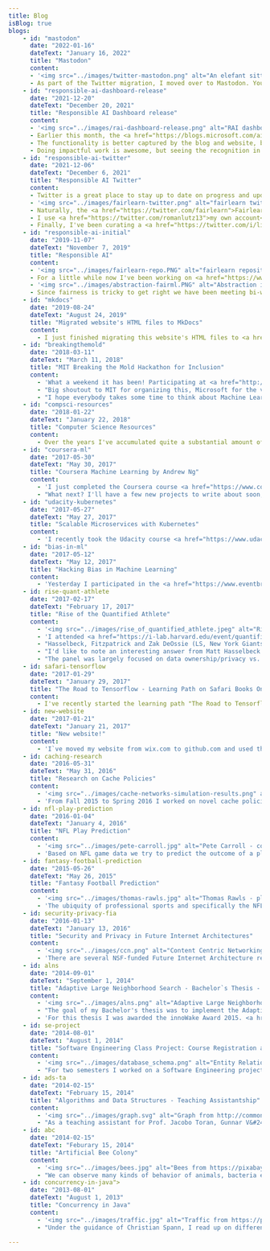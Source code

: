 ```yaml
---
title: Blog
isBlog: true
blogs:
    - id: "mastodon"
      date: "2022-01-16"
      dateText: "January 16, 2022"
      title: "Mastodon"
      content:
      - '<img src="../images/twitter-mastodon.png" alt="An elefant sitting on a bird. The bird represents Twitter, the elefant Mastodon." width="100%" class="center">'
      - As part of the Twitter migration, I moved over to Mastodon. You can find my account on at <a href="https://fosstodon.org/@romanlutz">@romanlutz@fosstodon.org</a>. While Twitter has provided <a href="https://twitterisgoinggreat.com/">plenty of excellent reasons to leave</a> I will add that having a decentralized social network is a fabulous idea to avoid being locked in in the future. If my current server operates in a way that does not mesh with my priorities and values I can always go elsewhere or start my own.
    - id: "responsible-ai-dashboard-release"
      date: "2021-12-20"
      dateText: "December 20, 2021"
      title: "Responsible AI Dashboard release"
      content:
      - '<img src="../images/rai-dashboard-release.png" alt="RAI dashboard view of error analysis tool" width="100%" class="center">'
      - Earlier this month, the <a href="https://blogs.microsoft.com/ai-for-business/building-ai-responsibly-from-research-to-practice/">Responsible AI dashboard was released</a>. As one of the key contributors on the engineering side I am really proud of this milestone. Of course, this is only where it really starts as we can now iterate on the first version. Make sure to <a href="https://responsibleaitoolbox.ai">try it</a> and leave some feedback!
      - The functionality is better captured by the blog and website, but something not mentioned there that I am really excited about is that we pulled this off in the open <a href="https://github.com/microsoft/responsible-ai-toolbox">on GitHub</a>. That means anyone can see what goes into this, ask for features, or even contribute bugfixes.
      - Doing impactful work is awesome, but seeing the recognition in the entire company takes this to a whole different level. For example, I have seen tweets about this by <a href="https://twitter.com/kevin_scott/status/1468279751785828353">Microsoft CTO Kevin Scott</a> and <a href="https://twitter.com/erichorvitz/status/1468286435052572678?s=20">Chief Scientific Officer Eric Horvitz</a>.
    - id: "responsible-ai-twitter"
      date: "2021-12-06"
      dateText: "December 6, 2021"
      title: "Responsible AI Twitter"
      content:
      - Twitter is a great place to stay up to date on progress and updates in Responsible AI. I'll list a few resources that may be of interest below.
      - '<img src="../images/fairlearn-twitter.png" alt="fairlearn twitter" width="100%" class="center">'
      - Naturally, the <a href="https://twitter.com/fairlearn">Fairlearn account</a> is a great way to hear all about updates related to the Fairlearn community.
      - I use <a href="https://twitter.com/romanlutz13">my own account</a> to post on topics related to open source and Responsible AI as well.
      - Finally, I've been curating a <a href="https://twitter.com/i/lists/1167589008119087105?s=20">list of people and organizations working on Responsible AI</a> for a while. As of today it contains 739 accounts with the caveat that people who aren't on Twitter can't be represented.
    - id: "responsible-ai-initial"
      date: "2019-11-07"
      dateText: "November 7, 2019"
      title: "Responsible AI"
      content:
      - '<img src="../images/fairlearn-repo.PNG" alt="fairlearn repository" width="100%" class="center">'
      - For a little while now I've been working on <a href="https://www.microsoft.com/en-us/AI/our-approach-to-ai">Responsible AI at Microsoft</a>. Now that our tools are announced with <a href="https://myignite.techcommunity.microsoft.com/sessions/81147">Sarah Bird's talk at Ignite</a> I can finally point to our tools openly. A lot of my time over the past months went into <a href="https://github.com/fairlearn/fairlearn">fairlearn</a>, our open source toolkit for fairness assessment and unfairness mitigation. We just released v0.3.0, so there's a lot more to come in the next months. I will be in Vancouver for NeurIPS in December to demo our tools around fairness and interpretability. Talk to me if you will be there!
      - '<img src="../images/abstraction-fairml.PNG" alt="Abstraction in Fairness-aware Machine Learning" width="100%" class="center">'
      - Since fairness is tricky to get right we have been meeting bi-weekly as a Responsible AI reading group. Today I had the honor to lead the discussion about <a href="https://papers.ssrn.com/sol3/papers.cfm?abstract_id=3265913">"Fairness and Abstraction in Sociotechnical Systems"</a> by Andrew D. Selbst, danah boyd, Sorelle A. Friedler, Suresh Venkatasubramanian, and Janet Vertesi. I highly encourage everyone to read this paper to avoid the mentioned abstraction traps when building machine learning systems. Maybe this should be part of a mandatory checklist before releasing models... If you're interested in my slides (which were inspired by the authors') you may download them <a href="https://github.com/romanlutz/romanlutz.github.io/blob/gh-pages/other/FairnessAndAbstractionInSociotechnicalSystems.pdf">here</a>.
    - id: "mkdocs"
      date: "2019-08-24"
      dateText: "August 24, 2019"
      title: "Migrated website's HTML files to MkDocs"
      content:
        - I just finished migrating this website's HTML files to <a href="https://www.mkdocs.org/">MkDocs</a>. This allows for easy templating and reuse. It's not 100% complete at this point since this is just a hobby, but I'm still quite proud of how much duplicated boilerplate HTML is now gone.
    - id: "breakingthemold"
      date: "2018-03-11"
      dateText: "March 11, 2018"
      title: "MIT Breaking the Mold Hackathon for Inclusion"
      content:
        - 'What a weekend it has been! Participating at <a href="http://www.mitbreakingthemold.com/challenges/">MIT`s Breaking the Mold Hackathon for Inclusion</a> was truly a blessing. With so many truly difficult problems to tackle, it is fantastic to see all the ideas people came up with.'
        - "Big shoutout to MIT for organizing this, Microsoft for the venue (and encouraging me to go!), and Amazon for sending two inspiring mentors for my team all the way from Seattle! Thanks also to my team for creating a creative environment where everybody could express their ideas. I learned a ton from all of you, and winning 3rd prize tops it all off."
        - "I hope everybody takes some time to think about Machine Learning Bias. With ML becoming increasingly prevalent, it is more important than ever to take bias into account."
    - id: "compsci-resources"
      date: "2018-01-22"
      dateText: "January 22, 2018"
      title: "Computer Science Resources"
      content:
        - Over the years I've accumulated quite a substantial amount of links, books, videos, articles and classes that I can recommend to CS students. Find them <a href="cs-recommendations.html">here</a>.
    - id: "coursera-ml"
      date: "2017-05-30"
      dateText: "May 30, 2017"
      title: "Coursera Machine Learning by Andrew Ng"
      content:
        - 'I just completed the Coursera course <a href="https://www.coursera.org/learn/machine-learning/">Machine Learning</a> by Andrew Ng. While it was not my first ML course, it was definitely a great refresher. I absolutely recommend this class to beginners who want to get started. A potential drawback of this class is that it uses Octave for the programming assignments. While I had some prior exposure to Matlab, most people would probably prefer Python or R. Andrew Ng has a very pleasant teaching style and explains the math thoroughly where possible.'
        - "What next? I'll have a few new projects to write about soon, but more about that once I can confirm!"
    - id: "udacity-kubernetes"
      date: "2017-05-27"
      dateText: "May 27, 2017"
      title: "Scalable Microservices with Kubernetes"
      content:
        - 'I recently took the Udacity course <a href="https://www.udacity.com/course/scalable-microservices-with-kubernetes--ud615">Scalable Microservices with Kubernetes</a> by Kelsey Hightower, Carter Morgan, Adrian Cockcroft, and Gundega Dekena. It is a short and funny introduction and ideal if you are trying to get started with Kubernetes. It is important to remember that Kubernetes is simply a tool that can be used to scale a microservices architecture, and it us not the only one. Potentially the most useful resource of the whole class was <a href="https://www.microservices.com/">www.microservices.com</a>. Check it out! As as sidenote, I absolutely recommend listening to <a href="https://softwareengineeringdaily.com">Software Engineering Daily</a> if you are curious about Microservices. A number of guests on SE Daily have shared their perspective on microservices, including Neal Ford, Rafi Schloming, Richard Li, Austin Gunter, and Matt Klein, to name a few.'
    - id: "bias-in-ml"
      date: "2017-05-12"
      dateText: "May 12, 2017"
      title: "Hacking Bias in Machine Learning"
      content:
        - 'Yesterday I participated in the <a href="https://www.eventbrite.com/e/new-england-machine-learning-hackathon-hacking-bias-in-ml-tickets-32951771636?aff=NEML">Hacking Bias in ML</a> workshop at Microsoft`s New England Research and Development Center (full disclosure: I work there as well). Bias is natural to Machine Learning models, of course. Generally speaking, the idea is always to find certain properties of the provided data that indicate belonging to a specific group or class. For example, we might find that success in European soccer is strongly correlated with a team`s budget. The budget will therefore serve as an important feature for our success prediction model. But what if the environment changes? Say, hypothetically, that the European soccer leagues decide to enforce a salary cap similar to American sports leagues (note: This is simply a hypothetical scenario and does not reflect the author`s opinion). Using the same model suddenly makes no sense anymore, we have to adjust. A somewhat similar, albeit much more consequential change has happened in our society as well. Discrimination based on gender, race, and many other traits is not acceptable. While the law slowly adapts to equality and tolerance, ML models are still trained with the same old data that reflects these biases. Since there is no actual magic in the models, they will represent that bias in the results they provide. This poses the danger of carrying these models/views/biases into the future, possibly without realizing that we are subconsciously biased. My group specifically looked at gender bias in texts, and since explaining word embeddings in a short post is a tall order, let`s just say it`s a way of mapping words to vectors in a multi-dimensional space whose relative locations represent certain relationships. With that we can find that some words are generally more used in connection with men ("smart"), some more with women ("lovely"). You can play around with the tool resulting from the workshop <a href="https://mdml.github.io/hacking-bias-in-word-choice/#">here</a>. While this is only a little prototype, let`s all try to work on our subconscious biases, shall we?'
    - id: rise-quant-athlete
      date: "2017-02-17"
      dateText: "February 17, 2017"
      title: "Rise of the Quantified Athlete"
      content:
        - '<img src="../images/rise_of_quantified_athlete.jpeg" alt="Rise of Quantified Athlete main panel" width="100%" class="center">'
        - 'I attended <a href="https://i-lab.harvard.edu/event/quantified-athlete/">"Rise of the Quantified Athlete"</a> at the <a href="https://i-lab.harvard.edu">Harvard innovation Labs</a> recently, a delightful unconference and discussion forum on the future of quantifiable performance in sports. While the primary focus was on the "Quantified Athlete" seemingly directed towards wearable sensors and fitness data, I can see this going much further than just individual stats. One key statement by Matt Hasselbeck (former QB - Colts, Titans, Seahawks, Packers, and 3-time Pro Bowler) in the forum`s Overtime panel highlights exactly this. Even if we have all this data, "So what?". Gathering all kinds of data is not the purpose, it`s about finding useful nuggets and actionable conclusions. Especially from the perspective of the Quarterback, individual nuances are less important when you have to keep track of 21 players on the field. If technology can help uncover patterns or recommend how to exploit them, it might become a critical part of a team`s preparation. Ryan Fitpatrick (QB, Jets, Texans, Titans, Bills, Bengals, Rams) mentioned that in addition to game film, he regularly uses virtual reality to explore what`s happening during plays in a 3-dimensional VR environment. As exciting as this sounds, I was surprised to hear that in terms of finding tendencies there`s little or no Advanced Statistics or Machine Learning being used.'
        - "Hasselbeck, Fitzpatrick and Zak DeOssie (LS, New York Giants, two-time Superbowl winner) hung around after the panel to interact with students, entrepreneurs and interested folks like me. After making some bad experiences in that respect with soccer players in Germany (yes, I haven't forgotten, Franz Beckenbauer!), it was unreal to talk to a starting NFL QB and actually answer his questions concerning what I'm working on."
        - "I'd like to note an interesting answer from Matt Hasselbeck on what he would love to get from technology. Anything that helps players rest. During practice and games there's a ton of coaches and assistants telling players what to do, but once that's over, they are more or less left to themselves without being given recommendations on how to optimize resting. Interesting point! And it sounds like a relatively simple one to solve, too."
        - "The panel was largely focused on data ownership/privacy vs. getting the most out of the data. Unsurprisingly, some athletes such as Paul Rabil (Lacrosse, Team USA) and Meghan Duggan (Hockey, Captain Team USA) seemed rather enthusiastic about having data available to help them optimize their habits, get the most out of their bodies, and maybe even having longer careers due to more sustainable exercise and injury avoidance. In contrast, Fitpatrick, Hasselbeck and Shawn Springs (former CB, Seahawks, Redskins, Patriots) pointed out potential issues for players beyond their peak. As an example, take an accomplished receiver slowing down towards the end of his career. With sensors, coaches can now monitor and recognize this, leading to potential loss of leverage in contract negotiations or even being cut from the roster. This is obviously a crucial point in this evolution of the game, and we are certain to hear how NFLPA and NFL settle on this matter."
    - id: safari-tensorflow
      date: "2017-01-29"
      dateText: "January 29, 2017"
      title: "The Road to Tensorflow - Learning Path on Safari Books Online"
      content:
        - I've recently started the learning path "The Road to Tensorflow" on Safari Books Online. You can find it <a href="https://www.safaribooksonline.com/library/view/learning-path-the/9781787123700/">here</a>. It's essentially a series of video tutorials from Packt Publishing. They start with Python and sklearn, in order to prepare for Deep Learning in the second half of the learning path. For that, they use Theano and later Tensorflow. I really liked that they provide the code so you can always run it yourself as well and play around with parameters. If you want to avoid heating your apartment with your laptop (that's what my old machine used to do, almost as loud as a vaccuum cleaner...) then try setting up a VM in the cloud with Docker and Tensorflow. I used Lee Stott's step by step description on how to do that with Azure. You can find it <a href="https://blogs.msdn.microsoft.com/uk_faculty_connection/2016/09/26/tensorflow-on-docker-with-microsoft-azure/">here</a>. Have fun!
    - id: new-website
      date: "2017-01-21"
      dateText: "January 21, 2017"
      title: "New website!"
      content:
        - 'I`ve moved my website from wix.com to github.com and used that as an opportunity to overhaul the whole website. Wix is great if you want a page up and running. As soon as you want specific formatting by tweaking some CSS or Javascript, though, you quickly reach Wix`s limits. I`ve always seen this as an interesting hobby, and being able to take any template and adjust it to my wishes is simply great. Kudos to Sergey Pozhilov from gettemplate.com for providing that with Creative Commons Attribution license. More on that at <a href="http://www.gettemplate.com/info/initio/">gettemplate.com</a>. This page is now on GitHub Pages since that offers a number of advantages: I don`t have to bother with ads from the company hosting it. The page is associated with my GitHub repository, and I can clearly see changes I`ve made, line by line.'
    - id: caching-research
      date: "2016-05-31"
      dateText: "May 31, 2016"
      title: "Research on Cache Policies"
      content:
        - '<img src="../images/cache-networks-simulation-results.png" alt="Cache Networks Simulation Results" width="40%" class="center">'
        - 'From Fall 2015 to Spring 2016 I worked on novel cache policies as a Research Assistant with Professors Don Towsley and Antonio Rocha. The results still remain to be published, so I will write about it if that happens. Separately, I conducted experiments with cache networks for a graduate seminar on distributed systems. You can download my project report <a href="https://github.com/romanlutz/romanlutz.github.io/blob/gh-pages/other/CacheNetworkSimulation.pdf">here</a>.'
    - id: nfl-play-prediction
      date: "2016-01-04"
      dateText: "January 4, 2016"
      title: "NFL Play Prediction"
      content:
        - '<img src="../images/pete-carroll.jpg" alt="Pete Carroll - coach" width="40%" class="center">'
        - 'Based on NFL game data we try to predict the outcome of a play in multiple different ways including Decision and Classification Trees, Nearest Neighbors, Naive Bayes, Linear Discriminant Analysis, Support Vector Machines and Regression, and Artificial Neural Networks. An application of this is the following: by plugging in various play options one could determine the best play for a given situation in real time. While the outcome of a play can be described in many ways we had the most promising results with a newly defined measure that we call "progress". We see this work as a first step to include predictive analysis into NFL playcalling. See the full paper at <a href="https://arxiv.org/abs/1601.00574">arxiv.org/abs/1601.00574</a>; in collaboration with Brendan Teich and Valentin Kassarnig.'
    - id: fantasy-football-prediction
      date: "2015-05-26"
      dateText: "May 26, 2015"
      title: "Fantasy Football Prediction"
      content:
        - '<img src="../images/thomas-rawls.jpg" alt="Thomas Rawls - player" width="40%" class="center">'
        - 'The ubiquity of professional sports and specifically the NFL have lead to an increase in popularity for Fantasy Football. Users have many tools at their disposal: statistics, predictions, rankings of experts and even recommendations of peers. There are issues with all of these, though. Especially since many people pay money to play, the prediction tools should be enhanced as they provide unbiased and easy-to-use assistance for users. This paper provides and discusses approaches to predict Fantasy Football scores of Quarterbacks with relatively limited data. See the full paper at <a href="https://arxiv.org/abs/1505.06918">arxiv.org/abs/1505.06918</a>.'
    - id: security-privacy-fia
      date: "2016-01-13"
      dateText: "January 13, 2016"
      title: "Security and Privacy in Future Internet Architectures"
      content:
        - '<img src="../images/ccn.png" alt="Content Centric Networking" width="70%" class="center">'
        - 'There are several NSF-funded Future Internet Architecture research projects in the US. Their focus is mostly on improving the scalability and efficiency. I am interested in how the different approaches affect (or do not affect) the privacy of users in comparison to the current Internet. My focus will be on research about the feasibility of censorship circumvention. As an example, I picked Content-oriented Networking. See the full paper at <a href="https://arxiv.org/abs/1601.01278">arxiv.org/abs/1601.01278</a>.'
    - id: alns
      date: "2014-09-01"
      dateText: "September 1, 2014"
      title: "Adaptive Large Neighborhood Search - Bachelor`s Thesis - innoWake Award 2015"
      content:
        - '<img src="../images/alns.png" alt="Adaptive Large Neighborhood Search - Destory and Repair" width="100%">'
        - "The goal of my Bachelor's thesis was to implement the Adaptive Large Neighborhood Search (ALNS) heuristic and possibly come up with improvements. ALNS was described first by S. Ropke and D. Pisinger and is based on P. Shaw's Large Neighborhood Search. The idea is that some problems are difficult to solve with basic local search algorithms because of a tightly constrained search space. Small changes to a solution will rarely bring improvements. As a consequence, LNS and ALNS change larger parts based on different heuristics."
        - 'For this thesis I was awarded the innoWake Award 2015. <a href="http://www.innowake.com">innoWake</a> is a software modernization company based in Austin, TX and has a number of branch offices including one in Germany. Their <a href="http://www.ride-the-wake.de/lernen/">German webpage</a> describes the award itself.'
    - id: se-project
      date: "2014-08-01"
      dateText: "August 1, 2014"
      title: "Software Engineering Class Project: Course Registration and Distribution Platform"
      content:
        - '<img src="../images/database_schema.png" alt="Entity Relationship Diagram" width="100%">'
        - "For two semesters I worked on a Software Engineering project with the aim of developing a University Course Registration Platform that allows the distribution of course participants into groups based on different criteria. The project involved all phases of a typical software project, from analysis and design to the actual implementation. On top of being a regular team member, it was my role as the team manager to both coordinate and plan for the team and communicate with the customer. In the end, the system was delivered on time with all necessary and a few additional features to the satisfaction of the customer. In collaboration with Tobias Baumann, David Köhler and Max Schnitzlein."
    - id: ads-ta
      date: "2014-02-15"
      dateText: "February 15, 2014"
      title: "Algorithms and Data Structures - Teaching Assistantship"
      content:
        - '<img src="../images/graph.svg" alt="Graph from http://commons.wikimedia.org/wiki/File:Dinic_algorithm_Gf2.svg, public domain" width="70%" class="center">'
        - "As a teaching assistant for Prof. Jacobo Toran, Gunnar V&#246;lkel and Dominikus Kr&#252;ger, I explained the solutions to weekly assignments to a group of 20 students whose work I also graded. In addition to that, I often gave a review of the material presented in class. It made me very happy to see the attendance rate constantly high throughout the semester and especially the positive feedback at the end of the course."
    - id: abc
      date: "2014-02-15"
      dateText: "Feburary 15, 2014"
      title: "Artificial Bee Colony"
      content:
        - '<img src="../images/bees.jpg" alt="Bees from https://pixabay.com/en/queen-cup-honeycomb-honey-bee-337695/, CC0 Public Domain" width="100%">'
        - "We can observe many kinds of behavior of animals, bacteria etc. in nature where an adaption to the specific environment has taken place due to evolution. In a way, an optimization process has taken place. This idea is the basis for so-called nature-inspired metaheuristics. The Artificial Bee Colony (ABC) meta-heuristic by D. Karaboga is such a nature-inspired metaheuristic. It projects the foraging behavior of bees on an algorithm in order to solve optimization problems."
    - id: concurrency-in-java">
      date: "2013-08-01"
      dateText: "August 1, 2013"
      title: "Concurrency in Java"
      content:
        - '<img src="../images/traffic.jpg" alt="Traffic from https://pixabay.com/en/traffic-highway-lights-night-road-332857/, CC0 Public Domain" width="70%" class="center">'
        - "Under the guidance of Christian Spann, I read up on different ways to implement concurrent programs in Java, from Threads, Runnables and Executors to thread-safe versions of data structures. Finally, I presented the different approaches and techniques in a seminar talk."

---
```

